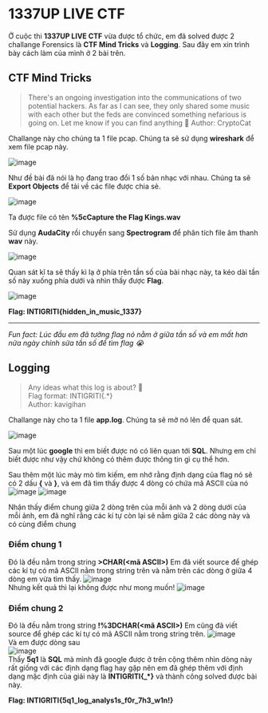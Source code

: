 
# 1337UP LIVE CTF
Ở cuộc thi **1337UP LIVE CTF** vừa được tổ chức, em đã solved được 2 challange Forensics là **CTF Mind Tricks** và **Logging**. Sau đây em xin trình bày cách làm của mình ở 2 bài trên.

## CTF Mind Tricks

>There's an ongoing investigation into the communications of two potential hackers. As far as I can see, they only shared some music with each other but the feds are convinced something nefarious is going on. Let me know if you can find anything 🔎 
Author: CryptoCat

Challange này cho chúng ta 1 file pcap. Chúng ta sẽ sử dụng **wireshark** để xem file pcap này.

![image](https://hackmd.io/_uploads/HylHOHsvzJl.png)

Như đề bài đã nói là họ đang trao đổi 1 số bản nhạc với nhau. Chúng ta sẽ **Export Objects** để tải về các file được chia sẻ.

![image](https://hackmd.io/_uploads/Syg28ivfye.png)

Ta được file có tên **%5cCapture the Flag Kings.wav**

Sử dụng **AudaCity** rồi chuyển sang **Spectrogram** để phân tích file âm thanh **wav** này.

![image](https://hackmd.io/_uploads/S1lnDivM1l.png)

Quan sát kĩ ta sẽ thấy kì lạ ở phía trên tần số của bài nhạc này, ta kéo dài tần số này xuống phía dưới và nhìn thấy được **Flag**.

![image](https://hackmd.io/_uploads/S1Ib_ovGkl.png)

**Flag: INTIGRITI{hidden_in_music_1337}**

--------------------------------------------------------------------

*Fun fact: Lúc đầu em đã tưởng flag nó nằm ở giữa tần số và em mất hơn nửa ngày chỉnh sửa tần số để tìm flag :sob:*

## Logging

>Any ideas what this log is about? 🤔       
Flag format: INTIGRITI{.*}         
Author: kavigihan

Challange này cho ta 1 file **app.log**. Chúng ta sẽ mở nó lên để quan sát.

![image](https://hackmd.io/_uploads/SJc-2iPzyx.png)

Sau một lúc **google** thì em biết được nó có liên quan tới **SQL**. Nhưng em chỉ biết được như vậy chứ không có thêm được thông tin gì cụ thể hơn.

Sau thêm một lúc mày mò tìm kiếm, em nhớ rằng định dạng của flag nó sẽ có 2 dấu __{__ và __}__, và em đã tìm thấy được 4 dòng có chứa mã ASCII của nó
![image](https://hackmd.io/_uploads/B1bOJ3Df1x.png)
![image](https://hackmd.io/_uploads/Hy_ck2PMkx.png)

Nhận thấy điểm chung giữa 2 dòng trên của mỗi ảnh và 2 dòng dưới của mỗi ảnh, em đã nghĩ rằng các kí tự còn lại sẽ nằm giữa 2 các dòng này và có cùng điểm chung

### Điểm chung 1
Đó là đều nằm trong string **>CHAR(<mã ASCII>)**
Em đã viết source để ghép các kí tự có mã ASCII nằm trong string trên và nằm trên các dòng ở giữa 4 dòng em vừa tìm thấy.
![image](https://hackmd.io/_uploads/Sy9qM2Dfkx.png)   
Nhưng kết quả thì lại không được như mong muốn!
![image](https://hackmd.io/_uploads/HJOaz2DzJg.png)

### Điểm chung 2
Đó là đều nằm trong string **!%3DCHAR(<mã ASCII>)**
Em cũng đã viết source để ghép các kí tự có mã ASCII nằm trong string trên.
![image](https://hackmd.io/_uploads/HyJQQnPzke.png)   
Và em được dòng sau     
![image](https://hackmd.io/_uploads/rJQB7nDMJx.png)   
Thấy **5q1** là **SQL** mà mình đã google được ở trên cộng thêm nhìn dòng này rất giống với các định dạng flag hay gặp nên em đã ghép thêm với định dạng mặc định của giải này là **INTIGRITI{_*}** và thành công solved được bài này.

**Flag: INTIGRITI{5q1_log_analys1s_f0r_7h3_w1n!}**
